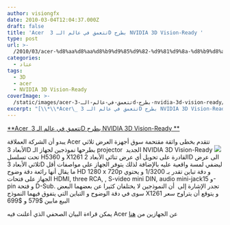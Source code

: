 ```yaml
---
author: visiongfx
date: 2010-03-04T12:04:37.000Z
draft: false
title: 'Acer  تتعمق في عالم الـ 3D بطرح NVIDIA 3D Vision-Ready '
type: post
url: >-
  /2010/03/acer-%d8%aa%d8%aa%d8%b9%d9%85%d9%82-%d9%81%d9%8a-%d8%b9%d8%a7%d9%84%d9%85-%d8%a7%d9%84%d9%80-3d-%d8%a8%d8%b7%d8%b1%d8%ad-nvidia-3d-vision-ready/
categories:
  - عتاد
tags:
  - 3D
  - acer
  - NVIDIA 3D Vision-Ready
coverImage: >-
  /static/images/acer-تتعمق-في-عالم-الـ-3d-بطرح-nvidia-3d-vision-ready/acer-nvidia-3d-vision-ready-dlp-projectors.jpg
excerpt: "[\\*\\*Acer\_ تتعمق في عالم الـ 3D بطرح NVIDIA 3D Vision-Ready \\*\\*](https://www.it-scoop.com/2010/03/acer-%d8%aa%d8%aa%d8%b9%d9%85%d9%82-%d9%81%d9%8a-%d8%b9%d8%a7%d9%84%d9%85-%d8%a7%d9%84%d9%80-3d-%d8%a8%d8%b7%d8%b1%d8%ad-nvidia-3d-vision-ready/)\n\nيبدو أن الشركة العملاقة Acer تتقدم بخطى واثقة مقتحمة سوق أجهزة العرض ثلاثي الأبعاد 3D بطرحها نموذجين لجهاز الـ projector\_ الجديد NVIDIA 3D Vision-Ready  تحت تسلسل H5360 و X1261"
---
```

[\*\*Acer  تتعمق في عالم الـ 3D بطرح NVIDIA 3D Vision-Ready \*\*](https://www.it-scoop.com/2010/03/acer-%d8%aa%d8%aa%d8%b9%d9%85%d9%82-%d9%81%d9%8a-%d8%b9%d8%a7%d9%84%d9%85-%d8%a7%d9%84%d9%80-3d-%d8%a8%d8%b7%d8%b1%d8%ad-nvidia-3d-vision-ready/)

يبدو أن الشركة العملاقة Acer تتقدم بخطى واثقة مقتحمة سوق أجهزة العرض ثلاثي الأبعاد 3D بطرحها نموذجين لجهاز الـ projector  الجديد NVIDIA 3D Vision-Ready ![](/static/images/acer-تتعمق-في-عالم-الـ-3d-بطرح-nvidia-3d-vision-ready/acer-nvidia-3d-vision-ready-dlp-projectors.jpg) تحت تسلسل H5360 و X1261 القادرة على تحويل أي عرض تنائي الأبعاد 2D الى عرض ثلاثي الأبعاد 3D ليضفي لمسة واقعية عليه بالإضافة لذلك يتوفر الجهاز على مواصفات أقل ما يقال أنها رائعة دقة وضوح HD 1280 x 720p و دقة تباين تقدر بـ 1/3200 و يحتوي الجهاز على فتحات HDMI, three RCA, , S-video mini DIN, audio mini-jackو 15-pin و فتحة D-Sub. تجدر الإشارة إلى  أن النموذجين لا يختلفان كثيرا عن بعضهما البعض سوى في دقة الوضوح و التباين التي يتفوق فيهما النموذج X1261 و يتوقع أن يتراوح سعر البيع مابين $579 و $699

يمكن قراءة البيان الصحفي الذي أعلنت فيه Acer عن الجهازين من [هنا](http://www.businesswire.com/portal/site/home/permalink/?ndmViewId=news_view\&newsId=20100302005893\&newsLang=en)
